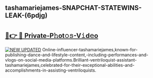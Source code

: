 ## tashamariejames-SNAPCHAT-STATEWINS-LEAK-(6pdjg)


# <h2><a href="https://mediaupload.pro?-20M">🔗👉 🔴 Private-P𝚑ot𝚘𝚜-V𝚒d𝚎o</a></h2>

[![NEW UPDATED](https://i.imgur.com/0qMVB7G.gif)](https://mediaupload.pro?-20M)
Online-influencer-tashamariejames,known-for-publishing-dance-and-lifestyle-content,-including-performances-and-vlogs-on-social-media-platforms.Brilliant-ventriloquist-assistant-tashamariejames,celebrated-for-their-exceptional-abilities-and-accomplishments-in-assisting-ventriloquists.  